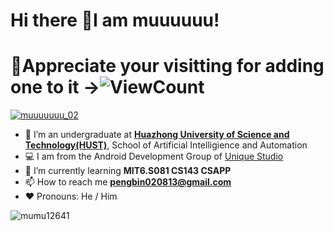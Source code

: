 <!--
**mumu12641/mumu12641** is a ✨ _special_ ✨ repository because its `README.md` (this file) appears on your GitHub profile.

Here are some ideas to get you started:

- 🔭 I’m currently working on ...
- 🌱 I’m currently learning ...
- 👯 I’m looking to collaborate on ...
- 🤔 I’m looking for help with ...
- 💬 Ask me about ...
- 📫 How to reach me: ...
- 😄 Pronouns: ...
- ⚡ Fun fact: ...
-->

# Hi there 👋I am muuuuuu!

# :tada:Appreciate your visitting for adding one to it ->![ViewCount](https://views.whatilearened.today/views/github/mumu12641/mumu12641.svg?cache=remove)

<p align="left"> <a href="https://twitter.com/muuuuuuu_02" target="blank"><img src="https://img.shields.io/twitter/follow/muuuuuuu_02?logo=twitter&style=for-the-badge" alt="muuuuuuu_02" /></a> </p>

- 📸 I’m an undergraduate at **[Huazhong University of Science and Technology(HUST)](https://www.hust.edu.cn/)**, School of Artificial Intelligience and Automation
- :computer: I am from the Android Development Group of [Unique Studio](https://github.com/UniqueStudio)
- 🌱 I’m currently learning **MIT6.S081 CS143 CSAPP**
- 📫 How to reach me **pengbin020813@gmail.com**
- :heart: Pronouns: He / Him

<p><img align="left" src="https://github-readme-stats.vercel.app/api/top-langs?username=mumu12641&show_icons=true&locale=en&layout=compact" alt="mumu12641" /></p>

